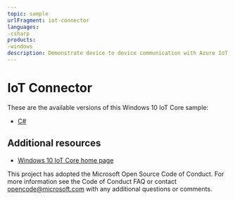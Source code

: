 ```yaml
---
topic: sample
urlFragment: iot-connector
languages: 
-csharp
products:
-windows
description: Demonstrate device to device communication with Azure IoT Hub.
---
```


# IoT Connector

These are the available versions of this Windows 10 IoT Core sample:

*	[C#](./CS/README.md)

## Additional resources
* [Windows 10 IoT Core home page](https://developer.microsoft.com/en-us/windows/iot/)

This project has adopted the Microsoft Open Source Code of Conduct. For more information see the Code of Conduct FAQ or contact <opencode@microsoft.com> with any additional questions or comments.
